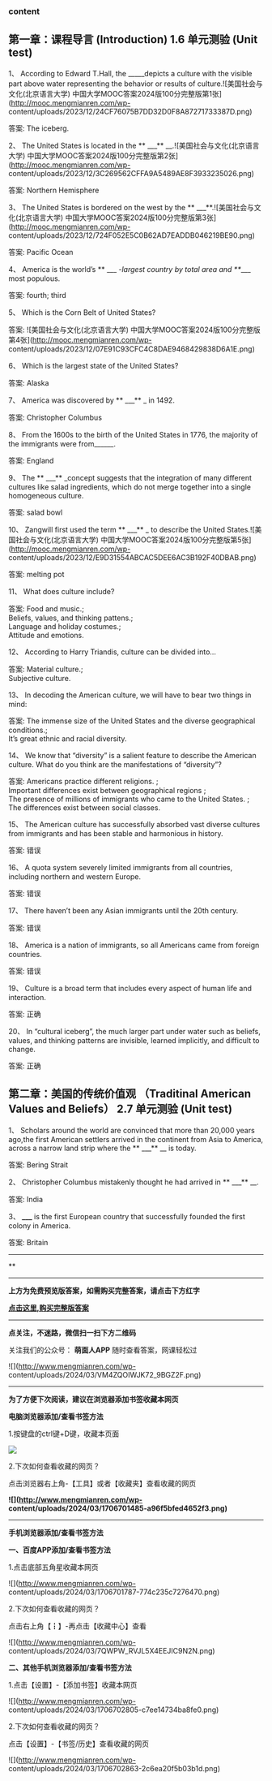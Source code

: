### content

## 第一章：课程导言 (Introduction) 1.6 单元测验 (Unit test)

1、 According to Edward T.Hall, the _____depicts a culture with the visible
part above water representing the behavior or results of
culture.![美国社会与文化\(北京语言大学\)
中国大学MOOC答案2024版100分完整版第1张](http://mooc.mengmianren.com/wp-
content/uploads/2023/12/24CF76075B7DD32D0F8A87271733387D.png)

答案: The iceberg.  

2、 The United States is located in the  ** ___** __.![美国社会与文化\(北京语言大学\)
中国大学MOOC答案2024版100分完整版第2张](http://mooc.mengmianren.com/wp-
content/uploads/2023/12/3C269562CFFA9A5489AE8F3933235026.png)

答案: Northern Hemisphere

3、 The United States is bordered on the west by the  **
___**.![美国社会与文化\(北京语言大学\)
中国大学MOOC答案2024版100分完整版第3张](http://mooc.mengmianren.com/wp-
content/uploads/2023/12/724F052E5C0B62AD7EADDB046219BE90.png)

答案: Pacific Ocean

4、 America is the world’s  ** ___ _-largest country by total area and **____
most populous.

答案: fourth; third

5、 Which is the Corn Belt of United States?

答案: ![美国社会与文化\(北京语言大学\)
中国大学MOOC答案2024版100分完整版第4张](http://mooc.mengmianren.com/wp-
content/uploads/2023/12/07E91C93CFC4C8DAE9468429838D6A1E.png)

6、 Which is the largest state of the United States?

答案: Alaska

7、 America was discovered by  ** ___** _ in 1492.

答案: Christopher Columbus

8、 From the 1600s to the birth of the United States in 1776, the majority of
the immigrants were from______.

答案: England

9、 The  ** ___** _concept suggests that the integration of many different
cultures like salad ingredients, which do not merge together into a single
homogeneous culture.

答案: salad bowl

10、 Zangwill first used the term  ** ___** _ to describe the United
States.![美国社会与文化\(北京语言大学\)
中国大学MOOC答案2024版100分完整版第5张](http://mooc.mengmianren.com/wp-
content/uploads/2023/12/E9D31554ABCAC5DEE6AC3B192F40DBAB.png)

答案: melting pot

11、 What does culture include?

答案: Food and music.;  
Beliefs, values, and thinking pattens.;  
Language and holiday costumes.;  
Attitude and emotions.

12、 According to Harry Triandis, culture can be divided into…

答案: Material culture.;  
Subjective culture.

13、 In decoding the American culture, we will have to bear two things in mind:

答案: The immense size of the United States and the diverse geographical
conditions.;  
It’s great ethnic and racial diversity.

14、 We know that “diversity” is a salient feature to describe the American
culture.  What do you think  are the manifestations of “diversity”?

答案: Americans practice different religions. ;  
Important differences exist between geographical regions ;  
The presence of millions of immigrants who came to the United States. ;  
The differences exist between social classes.

15、 The American culture has successfully absorbed vast diverse cultures from
immigrants and  has been stable and harmonious in history.

答案: 错误

16、 A quota system severely limited  immigrants from all countries, including
northern and western Europe.

答案: 错误

17、 There haven’t been any Asian immigrants until the 20th century.

答案: 错误

18、 America is a nation of immigrants, so all Americans came from foreign
countries.

答案: 错误

19、 Culture is a broad term that includes every aspect of human life and
interaction.

答案: 正确

20、 In “cultural iceberg”, the much larger part under water such as beliefs,
values, and thinking patterns are invisible, learned implicitly, and difficult
to change.

答案: 正确

## 第二章：美国的传统价值观 （Traditinal American Values and Beliefs） 2.7 单元测验 (Unit test)

1、 Scholars around the world are convinced that more than 20,000 years ago,the
first American settlers arrived in the continent from Asia to America, across
a narrow land strip where the  ** ___** __ is today.

答案: Bering Strait

2、 Christopher Columbus mistakenly thought he had arrived in  ** ___** __.

答案: India

3、 **___** is the first European country that successfully founded the first
colony in America.

答案: Britain

* * *

**

* * *

**上方为免费预览版答案，如需购买完整答案，请点击下方红字**

[**点击这里,购买完整版答案**](http://mooc.mengmianren.com/mooc/55831.html)

* * *

**点关注，不迷路，微信扫一扫下方二维码**

关注我们的公众号： **萌面人APP** 随时查看答案，网课轻松过

![](http://www.mengmianren.com/wp-
content/uploads/2024/03/VM4ZQOIWJK72_9BGZ2F.png)

* * *

**为了方便下次阅读，建议在浏览器添加书签收藏本网页**

**电脑浏览器添加/查看书签方法**

1.按键盘的ctrl键+D键，收藏本页面

![](http://www.mengmianren.com/wp-content/uploads/2024/03/AF9T_JKKHAJN.png)

2.下次如何查看收藏的网页？

点击浏览器右上角-【工具】或者【收藏夹】查看收藏的网页

**![](http://www.mengmianren.com/wp-
content/uploads/2024/03/1706701485-a96f5bfed4652f3.png)**

* * *

**手机浏览器添加/查看书签方法**

**一、百度APP添加/查看书签方法**

1.点击底部五角星收藏本网页

![](http://www.mengmianren.com/wp-
content/uploads/2024/03/1706701787-774c235c7276470.png)

2.下次如何查看收藏的网页？

点击右上角【┇】-再点击【收藏中心】查看

![](http://www.mengmianren.com/wp-
content/uploads/2024/03/7QWPW_RVJL5X4EEJIC9N2N.png)

**二、其他手机浏览器添加/查看书签方法**

1.点击【设置】-【添加书签】收藏本网页

![](http://www.mengmianren.com/wp-
content/uploads/2024/03/1706702805-c7ee14734ba8fe0.png)

2.下次如何查看收藏的网页？

点击【设置】-【书签/历史】查看收藏的网页

![](http://www.mengmianren.com/wp-
content/uploads/2024/03/1706702863-2c6ea20f5b03b1d.png)

